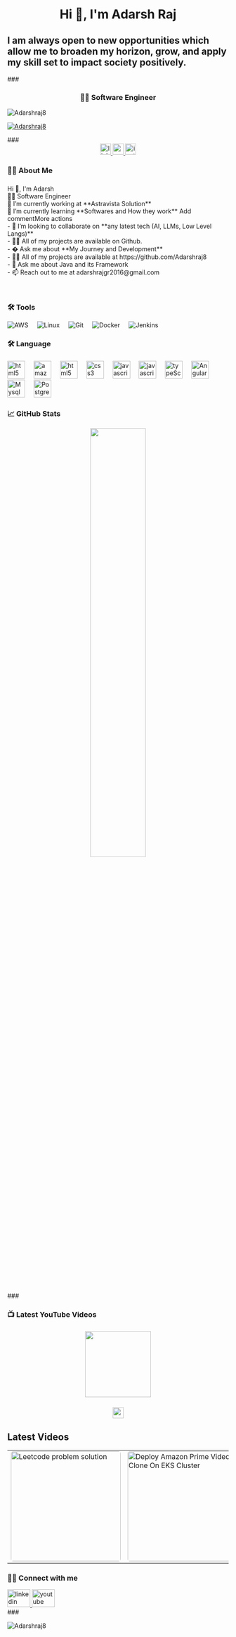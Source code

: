 <h1 align="center">Hi 👋, I'm Adarsh Raj</h1>
<h2>I am always open to new opportunities which allow me to broaden my horizon, grow, and apply my skill set to impact society positively.</h2>
###

<h3 align="center">👩‍💻  Software Engineer</h3>
<p align="left"> <img src="https://komarev.com/ghpvc/?username=Adarshraj8&label=Profile%20views&color=0e75b6&style=flat" alt="Adarshraj8" /> </p>

<p align="left"> <a href="https://github.com/ryo-ma/github-profile-trophy"><img src="https://github-profile-trophy.vercel.app/?username=Adarshraj8" alt="Adarshraj8" /></a> </p>
###


<div align="center">
<a href="https://www.linkedin.com/in/adarshraj87/" target="_blank">
  <img src="https://img.shields.io/static/v1?message=LinkedIn&logo=linkedin&label=&color=0077B5&logoColor=white&labelColor=&style=for-the-badge" height="25" alt="linkedin logo" />
  
<a href="https://www.youtube.com/@14kadarshraj3" target="_blank">
  <img src="https://img.shields.io/static/v1?message=Youtube&logo=youtube&label=&color=FF0000&logoColor=white&labelColor=&style=for-the-badge" height="25" alt="youtube logo" />
</a>

<a href="https://www.instagram.com/adarshraj8877/" target="_blank">
<img src="https://img.shields.io/static/v1?message=Instagram&logo=instagram&label=&color=E4405F&logoColor=white&labelColor=&style=for-the-badge" height="25" alt="instagram logo" />

</a>
</div>

### 

<h3 align="left">👩‍💻  About Me</h3>

###

<p align="left">Hi 👋, I'm Adarsh<br>
  👩‍💻 Software Engineer<br>
  🔭 I’m currently working at **Astravista Solution**<br>
  🌱 I’m currently learning **Softwares and How they work**
Add commentMore actions<br>
- 👯 I’m looking to collaborate on **any latest tech (AI, LLMs, Low Level Langs)**<br>
- 👨‍💻 All of my projects are available on Github.<br>
- � Ask me about **My Journey and Development**<br>
- 👨‍💻 All of my projects are available at https://github.com/Adarshraj8<br>
- 💬 Ask me about Java and its Framework<br>
- 📫 Reach out to me at adarshrajgr2016@gmail.com</p><br>

###



<h3 align="left">🛠 Tools</h3>

<div align="left">
  <img class="tech-icon" src="https://skillicons.dev/icons?i=aws" alt="AWS" />
    <img width="12" />
  <img class="tech-icon" src="https://cdn.mos.cms.futurecdn.net/bmvXBXA2sTmgKs92hzX8rT-650-80.jpg.webp" alt="Linux" />
    <img width="12" />
  <img  class="tech-icon" src="https://upload.wikimedia.org/wikipedia/commons/3/3f/Git_icon.svg" alt="Git" />
    <img width="12" />
  <img class="tech-icon" src="https://cdn.jsdelivr.net/gh/devicons/devicon/icons/docker/docker-original.svg" alt="Docker" />
    <img width="12" />
  <img class="tech-icon" src="https://skillicons.dev/icons?i=jenkins" alt="Jenkins" />
    <img width="12" />
</div>



###

<h3 align="left">🛠 Language</h3>

###

<div align="left">
   <img src="https://imgcdn.stablediffusionweb.com/2024/4/11/98f847a1-f190-4921-aa36-31e3da461f83.jpg" height="40" alt="html5 logo"  />
  <img width="12" />
   <img src="https://pbs.twimg.com/profile_images/1235868806079057921/fTL08u_H_200x200.png" height="40" alt="amazonwebservices logo"  />
  <img width="12" />
  <img src="https://skillicons.dev/icons?i=html" height="40" alt="html5 logo"  />
  <img width="12" />
  <img src="https://skillicons.dev/icons?i=css" height="40" alt="css3 logo"  />
  <img width="12" />
  <img src="https://cdn.simpleicons.org/javascript/F7DF1E" height="40" alt="javascript logo"  />
  <img width="12" />
  <img src="https://encrypted-tbn0.gstatic.com/images?q=tbn:ANd9GcQkIV2jacGTP2z3PC8Cz1DlwKdO3wfXk0F2D5B0LST3W61sUeZWbZv0rFDptLWeMRnfCjo&usqp=CAU" height="40" alt="javascript logo"  />
    <img width="12" />
  <img src="https://img.icons8.com/?size=48&id=wpZmKzk11AzJ&format=png" height="40" alt="typeScript logo"  />
    <img width="12" />
   <img src="https://img.icons8.com/?size=48&id=71257&format=png" height="40" alt="Angular logo"  />
   <img width="12" />
   <img src="https://img.icons8.com/?size=48&id=xyhjkXNkutpj&format=png" height="40" alt="Mysql logo"  />
    <img width="12" />
   <img src="https://img.icons8.com/?size=48&id=38561&format=png" height="40" alt="Postgres logo"  />
</div>

###

### 📈 GitHub Stats

<p align="center" >
  <img src="https://github-readme-stats.vercel.app/api/top-langs/?username=Adarshraj8&theme=radical&langs_count=10&hide_progress=false" width="50%" height="50%" />
</p>
###


<h3 align="left">📺 Latest YouTube Videos</h3>

###

<div align="center">
  <img height="150" src="http://youtube.com/watch?v=VjdOS3rXIGs&pp=0gcJCbEJAYcqIYzv"  />
</div>

###

<div align="center">
  <a href="https://www.youtube.com/@14kadarshraj3" target="_blank">
    <img src="https://img.shields.io/static/v1?message=Youtube&logo=youtube&label=&color=FF0000&logoColor=white&labelColor=&style=for-the-badge" height="25" alt="youtube logo" />
  </a>
</div>


###
## Latest Videos
<table>
  <tr>
    <td>
      <a href="https://www.youtube.com/watch?v=t6B3ICUtnzk&t=12s" target="_blank">
        <img src="https://i.ytimg.com/vi/VjdOS3rXIGs/hqdefault.jpg?sqp=-oaymwEnCNACELwBSFryq4qpAxkIARUAAIhCGAHYAQHiAQoIGBACGAY4AUAB&rs=AOn4CLA_Zr6e8U1b3D7kxPYyr2vQuY9VlA" alt="Leetcode problem solution " width="250" style="border-radius:5px;">
      </a>
    </td>
    <td>
      <a href="https://www.youtube.com/watch?v=JxRwaL4ypNc&t=1s" target="_blank">
        <img src="https://i.ytimg.com/vi/6bK5F9xhKTc/hqdefault.jpg?sqp=-oaymwEnCNACELwBSFryq4qpAxkIARUAAIhCGAHYAQHiAQoIGBACGAY4AUAB&rs=AOn4CLDpbrIKrwml3W-I7OfxGY3Wbp8Tkw" alt="Deploy Amazon Prime Video Clone On EKS Cluster" width="250" style="border-radius:5px;">
      </a>
    </td>
    <td>
      <a href="https://www.youtube.com/watch?v=ZzNP0P35Kio&t=1094s" target="_blank">
        <img src="https://i.ytimg.com/vi/VjdOS3rXIGs/hqdefault.jpg?sqp=-oaymwEnCNACELwBSFryq4qpAxkIARUAAIhCGAHYAQHiAQoIGBACGAY4AUAB&rs=AOn4CLA_Zr6e8U1b3D7kxPYyr2vQuY9VlA" alt="leetcode problem" width="250" style="border-radius:5px;">
      </a>
    </td>
    <td>
      <a href="https://www.youtube.com/watch?v=Mb9FunzUcrc&t=48s" target="_blank">
        <img src="https://i.ytimg.com/vi/Q0VF9Ms2_WM/hqdefault.jpg?sqp=-oaymwEnCNACELwBSFryq4qpAxkIARUAAIhCGAHYAQHiAQoIGBACGAY4AUAB&rs=AOn4CLCOV0kjh2DwV8zxngLDS4ssQim_oA" alt="Leetcode vedio" width="250" style="border-radius:5px;">
      </a>
    </td>
  </tr>
  <tr>
  </tr>
</table>




###
<h3 align="left">🏄‍♂️ Connect with me</h3>
  <div align="left">
  <a href="https://www.linkedin.com/in/adarshraj87/" target="_blank">
    <img src="https://raw.githubusercontent.com/maurodesouza/profile-readme-generator/master/src/assets/icons/social/linkedin/default.svg" width="52" height="40" alt="linkedin logo" />
  </a>
  <a href="https://www.youtube.com/@14kadarshraj3/videos" target="_blank">
    <img src="https://raw.githubusercontent.com/maurodesouza/profile-readme-generator/master/src/assets/icons/social/youtube/default.svg" width="52" height="40" alt="youtube logo" />
  </a>
 
</div>
###
<br>



<p><img align="center" src="https://github-readme-streak-stats.herokuapp.com/?user=Adarshraj8&" alt="Adarshraj8" /></p>
